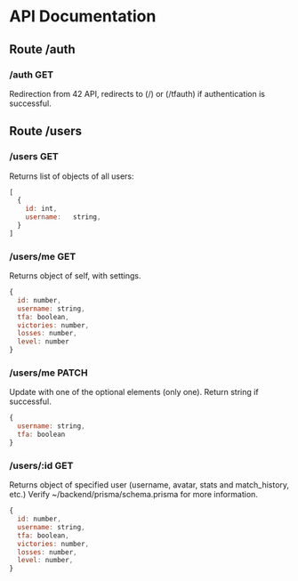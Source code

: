 # API Documentation

## Route /auth

### /auth 		GET 
Redirection from 42 API, redirects to (/) or (/tfauth) if authentication is successful. 

## Route /users

### /users		GET
Returns list of objects of all users:
```js
[
  {
    id: int,
    username:   string,
  }
]
```

### /users/me  		 GET 
Returns object of self, with settings. 
```js
{
  id: number,
  username: string,
  tfa: boolean,
  victories: number,
  losses: number,
  level: number
}
```

### /users/me  		 PATCH 
Update with one of the optional elements (only one). Return string if successful. 
```js
{
  username: string,
  tfa: boolean
}
```

### /users/:id 		GET
Returns object of specified user (username, avatar, stats and match_history, etc.) Verify ~/backend/prisma/schema.prisma for more information. 
```js
{
  id: number,
  username: string,
  tfa: boolean,
  victories: number,
  losses: number,
  level: number,
}
```
